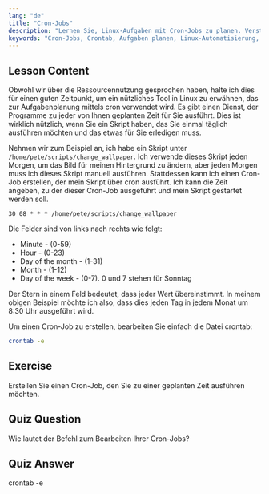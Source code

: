 ```yaml
---
lang: "de"
title: "Cron-Jobs"
description: "Lernen Sie, Linux-Aufgaben mit Cron-Jobs zu planen. Verstehen Sie die Crontab-Syntax und automatisieren Sie Skripte für den täglichen Betrieb. Starten Sie mit dieser anfängerfreundlichen Anleitung!"
keywords: "Cron-Jobs, Crontab, Aufgaben planen, Linux-Automatisierung, Linux-Befehle, Linux für Anfänger, Linux-Tutorial, crontab -e"
---
```


## Lesson Content

Obwohl wir über die Ressourcennutzung gesprochen haben, halte ich dies für einen guten Zeitpunkt, um ein nützliches Tool in Linux zu erwähnen, das zur Aufgabenplanung mittels cron verwendet wird. Es gibt einen Dienst, der Programme zu jeder von Ihnen geplanten Zeit für Sie ausführt. Dies ist wirklich nützlich, wenn Sie ein Skript haben, das Sie einmal täglich ausführen möchten und das etwas für Sie erledigen muss.

Nehmen wir zum Beispiel an, ich habe ein Skript unter `/home/pete/scripts/change_wallpaper`. Ich verwende dieses Skript jeden Morgen, um das Bild für meinen Hintergrund zu ändern, aber jeden Morgen muss ich dieses Skript manuell ausführen. Stattdessen kann ich einen Cron-Job erstellen, der mein Skript über cron ausführt. Ich kann die Zeit angeben, zu der dieser Cron-Job ausgeführt und mein Skript gestartet werden soll.

```plaintext
30 08 * * * /home/pete/scripts/change_wallpaper
```

Die Felder sind von links nach rechts wie folgt:

- Minute - (0-59)
- Hour - (0-23)
- Day of the month - (1-31)
- Month - (1-12)
- Day of the week - (0-7). 0 und 7 stehen für Sonntag

Der Stern in einem Feld bedeutet, dass jeder Wert übereinstimmt. In meinem obigen Beispiel möchte ich also, dass dies jeden Tag in jedem Monat um 8:30 Uhr ausgeführt wird.

Um einen Cron-Job zu erstellen, bearbeiten Sie einfach die Datei crontab:

```bash
crontab -e
```

## Exercise

Erstellen Sie einen Cron-Job, den Sie zu einer geplanten Zeit ausführen möchten.

## Quiz Question

Wie lautet der Befehl zum Bearbeiten Ihrer Cron-Jobs?

## Quiz Answer

crontab -e
